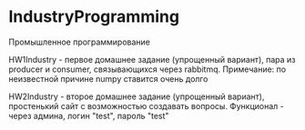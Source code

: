 # IndustryProgramming
Промышленное программирование 

HW1Industry - первое домашнее задание (упрощенный вариант), пара из producer и consumer, связывающихся через rabbitmq.
Примечание: по неизвестной причине numpy ставится очень долго

HW2Industry - второе домашнее задание (упрощенный вариант), простенький сайт с возможностью создавать вопросы. Функционал - через админа, логин "test", пароль "test"
